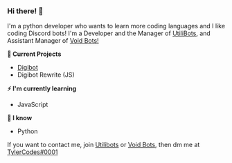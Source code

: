### Hi there! 👋
I'm a python developer who wants to learn more coding languages and I like coding Discord bots!
I'm a Developer and the Manager of [UtiliBots](https://utilibots.co.uk/), and Assistant Manager of [Void Bots!](https://voidbots.net)

**🔭 Current Projects**
- [Digibot](https://utilibots.co.uk/invite/digibot)
- Digibot Rewrite (JS)

**⚡ I'm currently learning**
- JavaScript

**🤔 I know**
- Python

If you want to contact me, join [Utilibots](https://utilibots.co.uk/support) or [Void Bots](https://voidbots.net/join), then dm me at [TylerCodes#0001](https://discord.com/users/577640430683029514)
<!--
**DigitalTech518/DigitalTech518** is a ✨ _special_ ✨ repository because its `README.md` (this file) appears on your GitHub profile.

Here are some ideas to get you started:

- 🔭 I’m currently working on ...
- 🌱 I’m currently learning ...
- 👯 I’m looking to collaborate on ...
- 🤔 I’m looking for help with ...
- 💬 Ask me about ...
- 📫 How to reach me: ...
- 😄 Pronouns: ...
- ⚡ Fun fact: ...
-->
